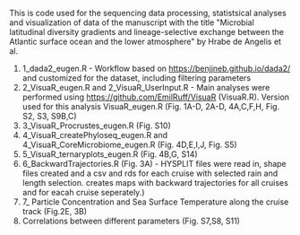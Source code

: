 This is code used for the sequencing data processing, statistsical analyses and visualization of data of the manuscript with the title "Microbial latitudinal diversity gradients and lineage-selective exchange between the Atlantic surface ocean and the lower atmosphere" by Hrabe de Angelis et al.

1. 1_dada2_eugen.R - Workflow based on https://benjjneb.github.io/dada2/ and customized for the dataset, including filtering parameters
2. 2_VisuaR_eugen.R and 2_VisuaR_UserInput.R - Main analyses were performed using https://github.com/EmilRuff/VisuaR (VisuaR.R). Version used for this analysis VisuaR_eugen.R (Fig. 1A-D, 2A-D, 4A,C,F,H, Fig. S2, S3, S9B,C)
3. 3_VisuaR_Procrustes_eugen.R (Fig. S10)
4. 4_VisuaR_createPhyloseq_eugen.R and 4_VisuaR_CoreMicrobiome_eugen.R (Fig. 4D,E,I,J, Fig. S5)
5. 5_VisuaR_ternaryplots_eugen.R (Fig. 4B,G, S14)
6. 6_BackwardTrajectories.R (Fig. 3A) - HYSPLIT files were read in, shape files created and a csv and rds for each cruise with selected rain and length selection. creates maps with backward trajectories for all cruises and for eacah cruise seperately.)
7. 7_ Particle Concentration and Sea Surface Temperature along the cruise track (Fig.2E, 3B)
8. Correlations between different parameters (Fig. S7,S8, S11)
   
